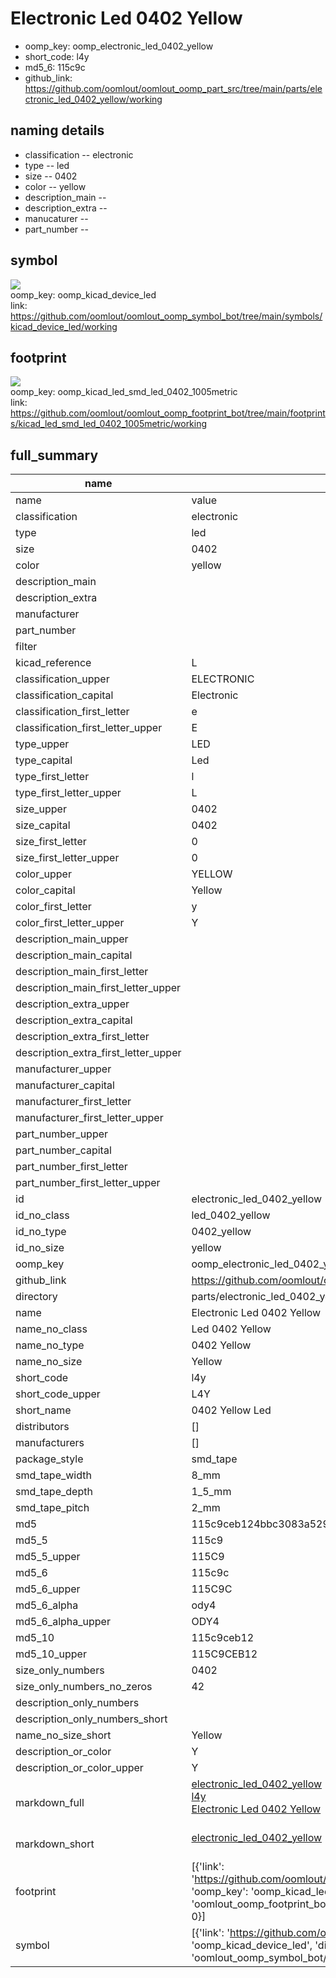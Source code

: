 # Electronic Led 0402 Yellow

  
* oomp_key: oomp_electronic_led_0402_yellow 
* short_code: l4y
* md5_6: 115c9c  
* github_link: https://github.com/oomlout/oomlout_oomp_part_src/tree/main/parts/electronic_led_0402_yellow/working  
## naming details
* classification -- electronic
* type -- led
* size -- 0402
* color -- yellow
* description_main -- 
* description_extra -- 
* manucaturer -- 
* part_number -- 



## symbol

![](symbol/{index}/working/working_600.png)  
oomp_key: oomp_kicad_device_led  
link: https://github.com/oomlout/oomlout_oomp_symbol_bot/tree/main/symbols/kicad_device_led/working  

## footprint

![](footprint/{index}/working/working_600.png)  
oomp_key: oomp_kicad_led_smd_led_0402_1005metric  
link: https://github.com/oomlout/oomlout_oomp_footprint_bot/tree/main/footprints/kicad_led_smd_led_0402_1005metric/working  

## full_summary
| name | value | 
| --- | --- | 
| name | value | 
| classification | electronic | 
| type | led | 
| size | 0402 | 
| color | yellow | 
| description_main |  | 
| description_extra |  | 
| manufacturer |  | 
| part_number |  | 
| filter |  | 
| kicad_reference | L | 
| classification_upper | ELECTRONIC | 
| classification_capital | Electronic | 
| classification_first_letter | e | 
| classification_first_letter_upper | E | 
| type_upper | LED | 
| type_capital | Led | 
| type_first_letter | l | 
| type_first_letter_upper | L | 
| size_upper | 0402 | 
| size_capital | 0402 | 
| size_first_letter | 0 | 
| size_first_letter_upper | 0 | 
| color_upper | YELLOW | 
| color_capital | Yellow | 
| color_first_letter | y | 
| color_first_letter_upper | Y | 
| description_main_upper |  | 
| description_main_capital |  | 
| description_main_first_letter |  | 
| description_main_first_letter_upper |  | 
| description_extra_upper |  | 
| description_extra_capital |  | 
| description_extra_first_letter |  | 
| description_extra_first_letter_upper |  | 
| manufacturer_upper |  | 
| manufacturer_capital |  | 
| manufacturer_first_letter |  | 
| manufacturer_first_letter_upper |  | 
| part_number_upper |  | 
| part_number_capital |  | 
| part_number_first_letter |  | 
| part_number_first_letter_upper |  | 
| id | electronic_led_0402_yellow | 
| id_no_class | led_0402_yellow | 
| id_no_type | 0402_yellow | 
| id_no_size | yellow | 
| oomp_key | oomp_electronic_led_0402_yellow | 
| github_link | https://github.com/oomlout/oomlout_oomp_part_src/tree/main/parts/electronic_led_0402_yellow/working | 
| directory | parts/electronic_led_0402_yellow | 
| name | Electronic Led 0402 Yellow | 
| name_no_class | Led 0402 Yellow | 
| name_no_type | 0402 Yellow | 
| name_no_size | Yellow | 
| short_code | l4y | 
| short_code_upper | L4Y | 
| short_name | 0402 Yellow Led | 
| distributors | [] | 
| manufacturers | [] | 
| package_style | smd_tape | 
| smd_tape_width | 8_mm | 
| smd_tape_depth | 1_5_mm | 
| smd_tape_pitch | 2_mm | 
| md5 | 115c9ceb124bbc3083a529c9871f5f89 | 
| md5_5 | 115c9 | 
| md5_5_upper | 115C9 | 
| md5_6 | 115c9c | 
| md5_6_upper | 115C9C | 
| md5_6_alpha | ody4 | 
| md5_6_alpha_upper | ODY4 | 
| md5_10 | 115c9ceb12 | 
| md5_10_upper | 115C9CEB12 | 
| size_only_numbers | 0402 | 
| size_only_numbers_no_zeros | 42 | 
| description_only_numbers |  | 
| description_only_numbers_short |   | 
| name_no_size_short | Yellow | 
| description_or_color | Y  | 
| description_or_color_upper | Y  | 
| markdown_full | [electronic_led_0402_yellow](https://github.com/oomlout/oomlout_oomp_part_src/tree/main/parts/electronic_led_0402_yellow/working)<br>[l4y](https://github.com/oomlout/oomlout_oomp_part_src/tree/main/parts/electronic_led_0402_yellow/working)<br>[Electronic Led 0402 Yellow](https://github.com/oomlout/oomlout_oomp_part_src/tree/main/parts/electronic_led_0402_yellow/working)<br><br> | 
| markdown_short | [electronic_led_0402_yellow](https://github.com/oomlout/oomlout_oomp_part_src/tree/main/parts/electronic_led_0402_yellow/working)<br><br> | 
| footprint | [{'link': 'https://github.com/oomlout/oomlout_oomp_footprint_bot/tree/main/foootprntss/kicad_led_smd_led_0402_1005metric', 'oomp_key': 'oomp_kicad_led_smd_led_0402_1005metric', 'directory': 'oomlout_oomp_footprint_bot/footprints/kicad_led_smd_led_0402_1005metric//working/working.kicad_mod', 'index': 0}] | 
| symbol | [{'link': 'https://github.com/oomlout/oomlout_oomp_symbol_bot/tree/main/symbols/kicad_device_led', 'oomp_key': 'oomp_kicad_device_led', 'directory': 'oomlout_oomp_symbol_bot/symbols/kicad_device_led//working/working.kicad_sym', 'index': 0}] | 
